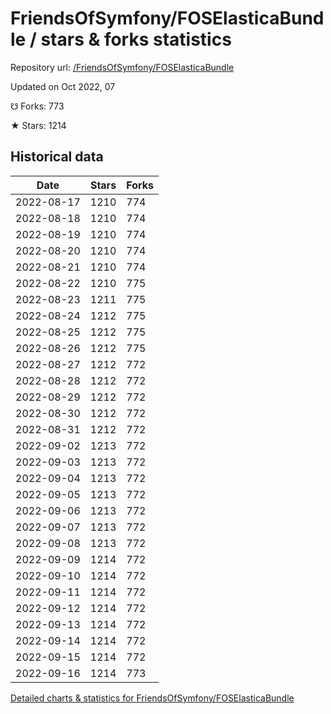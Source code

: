 # FriendsOfSymfony/FOSElasticaBundle / stars & forks statistics

Repository url: [/FriendsOfSymfony/FOSElasticaBundle](https://github.com/FriendsOfSymfony/FOSElasticaBundle)

Updated on Oct 2022, 07

☋ Forks: 773

★ Stars: 1214

## Historical data
| Date | Stars | Forks |
|------|-------|-------|
| 2022-08-17 | 1210 | 774 | 
| 2022-08-18 | 1210 | 774 | 
| 2022-08-19 | 1210 | 774 | 
| 2022-08-20 | 1210 | 774 | 
| 2022-08-21 | 1210 | 774 | 
| 2022-08-22 | 1210 | 775 | 
| 2022-08-23 | 1211 | 775 | 
| 2022-08-24 | 1212 | 775 | 
| 2022-08-25 | 1212 | 775 | 
| 2022-08-26 | 1212 | 775 | 
| 2022-08-27 | 1212 | 772 | 
| 2022-08-28 | 1212 | 772 | 
| 2022-08-29 | 1212 | 772 | 
| 2022-08-30 | 1212 | 772 | 
| 2022-08-31 | 1212 | 772 | 
| 2022-09-02 | 1213 | 772 | 
| 2022-09-03 | 1213 | 772 | 
| 2022-09-04 | 1213 | 772 | 
| 2022-09-05 | 1213 | 772 | 
| 2022-09-06 | 1213 | 772 | 
| 2022-09-07 | 1213 | 772 | 
| 2022-09-08 | 1213 | 772 | 
| 2022-09-09 | 1214 | 772 | 
| 2022-09-10 | 1214 | 772 | 
| 2022-09-11 | 1214 | 772 | 
| 2022-09-12 | 1214 | 772 | 
| 2022-09-13 | 1214 | 772 | 
| 2022-09-14 | 1214 | 772 | 
| 2022-09-15 | 1214 | 772 | 
| 2022-09-16 | 1214 | 773 | 


[Detailed charts & statistics for FriendsOfSymfony/FOSElasticaBundle](https://reviewgithub.com/rep/FriendsOfSymfony/FOSElasticaBundle)
